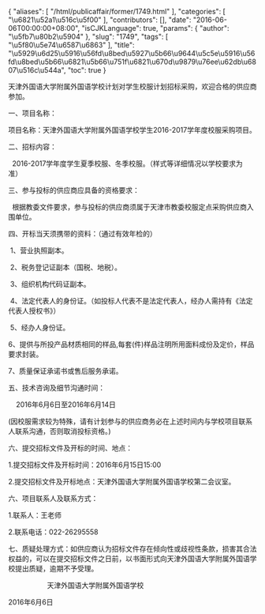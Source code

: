 {
    "aliases": [
        "/html/publicaffair/former/1749.html"
    ],
    "categories": [
        "\u6821\u52a1\u516c\u5f00"
    ],
    "contributors": [],
    "date": "2016-06-06T00:00:00+08:00",
    "isCJKLanguage": true,
    "params": {
        "author": "\u5fb7\u80b2\u5904"
    },
    "slug": "1749",
    "tags": [
        "\u5f80\u5e74\u6587\u6863"
    ],
    "title": "\u5929\u6d25\u5916\u56fd\u8bed\u5927\u5b66\u9644\u5c5e\u5916\u56fd\u8bed\u5b66\u6821\u5b66\u751f\u6821\u670d\u9879\u76ee\u62db\u6807\u516c\u544a",
    "toc": true
}

天津外国语大学附属外国语学校计划对学生校服计划招标采购，欢迎合格的供应商参加。




一、项目名称：




项目名称：天津外国语大学附属外国语学校学生2016-2017学年度校服采购项目。




二、招标内容：   

  2016-2017学年度学生夏季校服、冬季校服。（样式等详细情况以学校要求为准） 




三、参与投标的供应商应具备的资格要求：    

  根据教委文件要求，参与投标的供应商须属于天津市教委校服定点采购供应商入围单位。




四、开标当天须携带的资料：（通过有效年检的）   

 1、营业执照副本。  

 2、税务登记证副本（国税、地税）。  

 3、组织机构代码证副本。  

 4、法定代表人的身份证。（如投标人代表不是法定代表人，经办人需持有《法定代表人授权书》）   

 5、经办人身份证。




6、提供与所投产品材质相同的样品,每套(件)样品注明所用面料成份及定价，样品要求封装。




7、质量保证承诺书或售后服务承诺。




五、技术咨询及细节沟通时间：




    2016年6月6日至2016年6月14日




(因校服需求较为特殊，请有计划参与的供应商务必在上述时间内与学校项目联系人联系沟通，否则取消投标资格。)




六、提交招标文件及开标的时间、地点：




1.提交招标文件及开标时间：2016年6月15日15:00




2.提交招标文件及开标地点：天津外国语大学附属外国语学校第二会议室。




六、项目联系人及联系方式：




1.联系人：王老师




2.联系电话：022-26295558




七、质疑处理方式：如供应商认为招标文件存在倾向性或歧视性条款，损害其合法权益的，可以在提交招标文件之日前，以书面形式向天津外国语大学附属外国语学校提出质疑，逾期不予受理。









                    天津外国语大学附属外国语学校




2016年6月6日   


